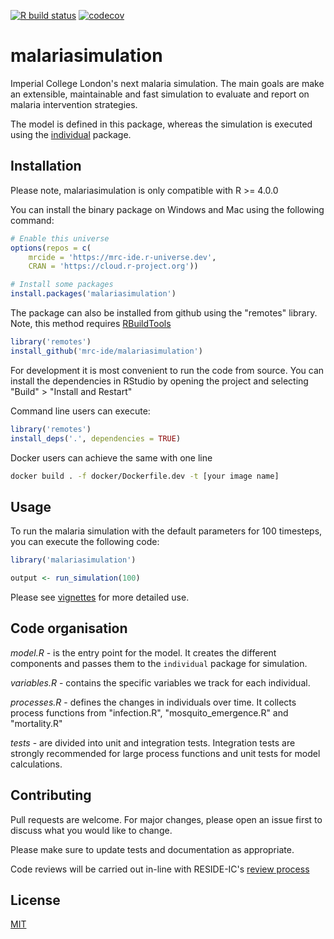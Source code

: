 [![R build status](https://github.com/mrc-ide/malariasimulation/workflows/R-CMD-check/badge.svg)](https://github.com/mrc-ide/malariasimulation/actions)
[![codecov](https://codecov.io/github/mrc-ide/malariasimulation/branch/master/graphs/badge.svg)](https://codecov.io/github/mrc-ide/malariasimulation)

# malariasimulation


Imperial College London's next malaria simulation. The main goals are make an
extensible, maintainable and fast simulation to evaluate and report on malaria
intervention strategies.

The model is defined in this package, whereas the simulation is executed using
the [individual](https://github.com/mrc-ide/individual) package.

## Installation

Please note, malariasimulation is only compatible with R >= 4.0.0

You can install the binary package on Windows and Mac using the following
command:

```R
# Enable this universe
options(repos = c(
    mrcide = 'https://mrc-ide.r-universe.dev',
    CRAN = 'https://cloud.r-project.org'))

# Install some packages
install.packages('malariasimulation')
```

The package can also be installed from github using the "remotes" library. Note, this
method requires [RBuildTools](https://cran.r-project.org/bin/windows/Rtools/)

```R
library('remotes')
install_github('mrc-ide/malariasimulation')
```

For development it is most convenient to run the code from source. You can
install the dependencies in RStudio by opening the project and selecting "Build" >
"Install and Restart"

Command line users can execute:

```R
library('remotes')
install_deps('.', dependencies = TRUE)
```

Docker users can achieve the same with one line

```bash
docker build . -f docker/Dockerfile.dev -t [your image name]
```

## Usage

To run the malaria simulation with the default parameters for 100 timesteps, you
can execute the following code:

```R
library('malariasimulation')

output <- run_simulation(100)
```

Please see [vignettes](https://mrc-ide.github.io/malariasimulation/articles/Model.html) for more detailed use.

## Code organisation

*model.R* - is the entry point for the model. It creates the different
components and passes them to the `individual` package for simulation.

*variables.R* - contains the specific variables we track for each individual.

*processes.R* - defines the changes in individuals over time. It collects
process functions from "infection.R", "mosquito_emergence.R" and "mortality.R"

*tests* - are divided into unit and integration tests. Integration tests are
strongly recommended for large process functions and unit tests for model
calculations.

## Contributing

Pull requests are welcome. For major changes, please open an issue first to
discuss what you would like to change.

Please make sure to update tests and documentation as appropriate.

Code reviews will be carried out in-line with RESIDE-IC's [review
process](https://reside-ic.github.io/articles/pull-requests/)

## License
[MIT](https://choosealicense.com/licenses/mit/)
